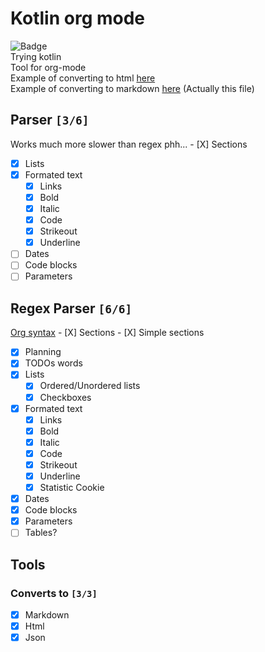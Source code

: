 
# Kotlin org mode
![Badge](https://github.com/iliayar/kotlin-org-mode/workflows/Build/badge.svg)  \
 Trying kotlin \
 Tool for org-mode \
 Example of converting to html [here](README.html)  \
 Example of converting to markdown [here](README.md) (Actually this file) 
## Parser `[3/6]`
Works much more slower than regex phh... - [X] Sections
- [X] Lists
- [X] Formated text
    - [X] Links
  - [X] Bold
  - [X] Italic
  - [X] Code
  - [X] Strikeout
  - [X] Underline
- [ ] Dates
- [ ] Code blocks
- [ ] Parameters
 
## Regex Parser `[6/6]`
[Org syntax](https://orgmode.org/worg/dev/org-syntax.html) - [X] Sections
    - [X] Simple sections
  - [X] Planning
  - [X] TODOs words
- [X] Lists
    - [X] Ordered/Unordered lists
  - [X] Checkboxes
- [X] Formated text
    - [X] Links
  - [X] Bold
  - [X] Italic
  - [X] Code
  - [X] Strikeout
  - [X] Underline
  - [X] Statistic Cookie
- [X] Dates
- [X] Code blocks
- [X] Parameters
- [ ] Tables?
 
## Tools

### Converts to `[3/3]`
- [X] Markdown
- [X] Html
- [X] Json
